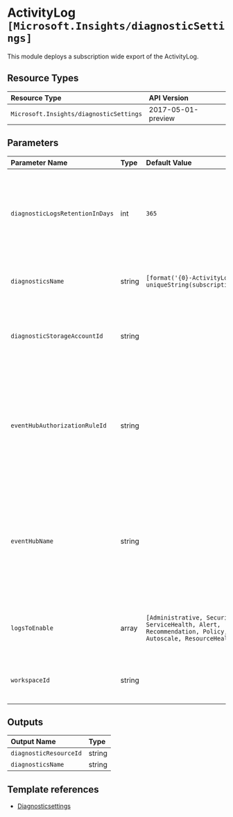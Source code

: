 # ActivityLog `[Microsoft.Insights/diagnosticSettings]`

This module deploys a subscription wide export of the ActivityLog.

## Resource Types

| Resource Type | API Version |
| :-- | :-- |
| `Microsoft.Insights/diagnosticSettings` | 2017-05-01-preview |

## Parameters

| Parameter Name | Type | Default Value | Possible Values | Description |
| :-- | :-- | :-- | :-- | :-- |
| `diagnosticLogsRetentionInDays` | int | `365` |  | Optional. Specifies the number of days that logs will be kept for; a value of 0 will retain data indefinitely. |
| `diagnosticsName` | string | `[format('{0}-ActivityLog', uniqueString(subscription().ID))]` |  | Optional. Name of the ActivityLog diagnostic settings. |
| `diagnosticStorageAccountId` | string |  |  | Optional. Resource identifier of the Diagnostic Storage Account. |
| `eventHubAuthorizationRuleId` | string |  |  | Optional. Resource ID of the event hub authorization rule for the Event Hubs namespace in which the event hub should be created or streamed to. |
| `eventHubName` | string |  |  | Optional. Name of the event hub within the namespace to which logs are streamed. Without this, an event hub is created for each log category. |
| `logsToEnable` | array | `[Administrative, Security, ServiceHealth, Alert, Recommendation, Policy, Autoscale, ResourceHealth]` | `[Administrative, Security, ServiceHealth, Alert, Recommendation, Policy, Autoscale, ResourceHealth]` | Optional. The name of logs that will be streamed. |
| `workspaceId` | string |  |  | Optional. Resource identifier of Log Analytics. |

## Outputs

| Output Name | Type |
| :-- | :-- |
| `diagnosticResourceId` | string |
| `diagnosticsName` | string |

## Template references

- [Diagnosticsettings](https://docs.microsoft.com/en-us/azure/templates/Microsoft.Insights/2017-05-01-preview/diagnosticSettings)
